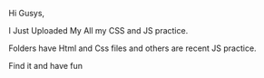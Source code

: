 Hi Gusys,

I Just Uploaded My All my CSS and JS practice. 

Folders have Html and Css files and others are recent JS practice. 

Find it and have fun 
